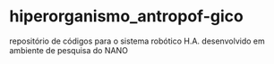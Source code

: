 hiperorganismo_antropof-gico
============================

repositório de códigos para o sistema robótico H.A. desenvolvido em ambiente de pesquisa do NANO